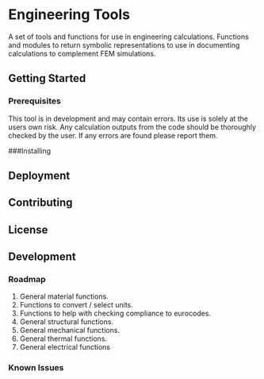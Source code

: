 # Engineering Tools

A set of tools and functions for use in engineering calculations. Functions and modules to return symbolic representations to use in documenting calculations to complement FEM simulations.

## Getting Started
### Prerequisites
This tool is in development and may contain errors. Its use is solely at the users own risk. Any calculation outputs from the code should be thoroughly checked by the user. If any errors are found please report them.

###Installing


## Deployment


## Contributing


## License


## Development


### Roadmap
1. General material functions.
2. Functions to convert / select units.
3. Functions to help with checking compliance to eurocodes.
4. General structural functions.
5. General mechanical functions.
6. General thermal functions.
7. General electrical functions

### Known Issues
